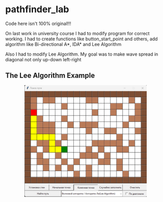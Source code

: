 # pathfinder_lab
<p>Code here isn't 100% original!!!</p>
<p>On last work in university course I had to modify program for correct working. I had to create functions like button_start_point and others, add algorithm like Bi-directional A*, IDA* and Lee Algorithm</p>
<p>Also I had to modify Lee Algorithm. My goal was to make wave spread in diagonal not only up-down left-right</p>

## The Lee Algorithm Example
<div align="center"><img height="350" src=".\img\1.png"/></div>

